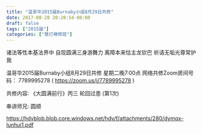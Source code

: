 ```yaml
---
title: "温哥华2015届Burnaby小组8月29日共修"
date: 2017-08-28 20:28:54-08:00
draft: false
tags: ["2015届"]
categories: ["慧灯禅修班"]
---
```

诸法等性本基法界中 自现圆满三身游舞力
离障本来怙主龙钦巴 祈请无垢光尊常护我

温哥华2015届Burnaby小组8月29日共修
星期二晚7:00点
网络共修Zoom房间号码： 7789995278 ( https://zoom.us/j/7789995278 )

共修内容:
《大圆满前行》丙三 轮回过患 (第1次)

串讲师兄: 圆顺

 https://hdvblob.blob.core.windows.net/hdv/f/attachments/280/dymqx-lunhui1.pdf
